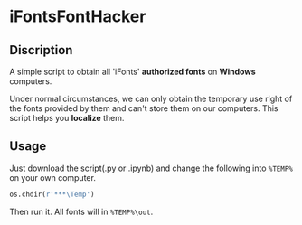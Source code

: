 # iFontsFontHacker

## Discription

A simple script to obtain all 'iFonts' **authorized fonts** on **Windows** computers. 

Under normal circumstances, we can only obtain the temporary use right of the fonts provided by them and can't store them on our computers. This script helps you **localize** them.

## Usage
Just download the script(.py or .ipynb) and change the following into `%TEMP%` on your own computer.

```Python
os.chdir(r'***\Temp')
```

Then run it. All fonts will in `%TEMP%\out`.
